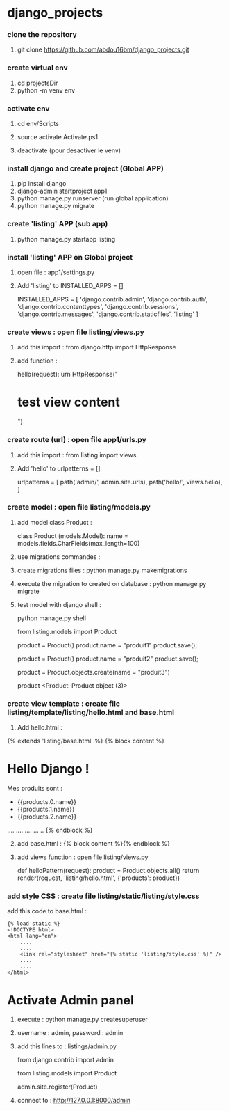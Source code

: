 # django_projects

### clone the repository
1. git clone https://github.com/abdou16bm/django_projects.git

### create virtual env
1. cd projectsDir 
2. python -m venv env

### activate env
1. cd env/Scripts 
2. source activate
Activate.ps1

3. deactivate (pour desactiver le venv)

### install django and create project (Global APP)
1. pip install django 
2. django-admin startproject app1 
3. python manage.py runserver (run global application)
4. python manage.py migrate

### create 'listing' APP (sub app)
1. python manage.py startapp listing 


### install 'listing' APP on Global project
1. open file : app1/settings.py
2. Add 'listing' to INSTALLED_APPS = []

	INSTALLED_APPS = [
		'django.contrib.admin',
		'django.contrib.auth',
		'django.contrib.contenttypes',
		'django.contrib.sessions',
		'django.contrib.messages',
		'django.contrib.staticfiles',
		'listing'
	]


### create views : open file listing/views.py
1. add this import : from django.http import HttpResponse 
2. add function : 

	hello(request):
	urn HttpResponse("<h1>test view content</h1>")

### create route (url) : open file app1/urls.py
1. add this import : from listing import views
2. Add 'hello' to urlpatterns = []

	urlpatterns = [
    path('admin/', admin.site.urls),
    path('hello/', views.hello),
   ]




### create model : open file listing/models.py
1. add model class Product :
	
   class Product (models.Model):
	name = models.fields.CharFields(max_length=100)


2. use migrations commandes :
3. create migrations files : python manage.py makemigrations 
4. execute the migration to created on database : python manage.py migrate 

5. test model with django shell :

    python manage.py shell

    from listing.models import Product

    product = Product()
    product.name = "produit1"
    product.save();

    product = Product()
    product.name = "produit2"
    product.save();

    product = Product.objects.create(name = "produit3")

    product
    <Product: Product object (3)>


### create view template : create file listing/template/listing/hello.html and base.html
1. Add hello.html : 

 {% extends 'listing/base.html' %}
    {% block content %}
        <h1>Hello Django !</h1>
        <p>Mes produits sont :<p>
        <ul>
            <li>{{products.0.name}}</li>
            <li>{{products.1.name}}</li>
            <li>{{products.2.name}}</li>
        </ul>
        ....
        ....
        ....
        ...
        ..
    {% endblock %}


2. add base.html : 
       <!DOCTYPE html>
        <html lang="en">
        <head>
            <meta charset="UTF-8">
            <title>app1</title>
        </head>
        <body>
        {% block content %}{% endblock %}
        </body>
        </html>


3. add views function : open file listing/views.py

    def helloPattern(request):
        product = Product.objects.all()
        return render(request,
                      'listing/hello.html',
                      {'products': product})



### add style CSS : create file listing/static/listing/style.css 
add this code to base.html : 

    {% load static %}
    <!DOCTYPE html>
    <html lang="en">
        ....
        ....
        <link rel="stylesheet" href="{% static 'listing/style.css' %}" />
        ....
        ....
    </html>



# Activate Admin panel
1. execute : python manage.py createsuperuser
2. username : admin, password : admin
3. add this lines to : listings/admin.py

    from django.contrib import admin
    
    from listing.models import Product
    
    admin.site.register(Product)

4. connect to : http://127.0.0.1:8000/admin 